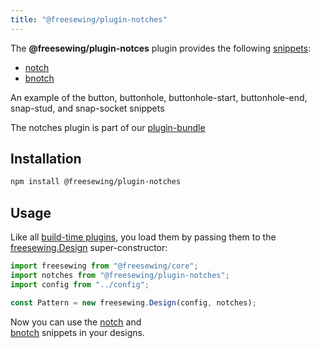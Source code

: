 ```yaml
---
title: "@freesewing/plugin-notches"
---
```


The **@freesewing/plugin-notces** plugin provides the following [snippets](/reference/api/snippets):

-   [notch](/reference/api/snippets/notch)
-   [bnotch](/reference/api/snippets/bnotch)

<Example part="plugin_notches">
An example of the button, buttonhole, buttonhole-start, buttonhole-end, snap-stud, and snap-socket snippets
</Example>

<Tip>

The notches plugin is part of our [plugin-bundle](/reference/plugins/bundle)

</Tip>

## Installation

```bash
npm install @freesewing/plugin-notches
```

## Usage

Like all [build-time plugins](/guides/plugins/types-of-plugins#build-time-plugins), you
load them by passing them to the [freesewing.Design](/reference/api/design) super-constructor:

```js
import freesewing from "@freesewing/core";
import notches from "@freesewing/plugin-notches";
import config from "../config";

const Pattern = new freesewing.Design(config, notches);
```

Now you can use the
[notch](/reference/api/snippets/notch) and\
[bnotch](/reference/api/snippets/buttonhole)
snippets in your designs.
